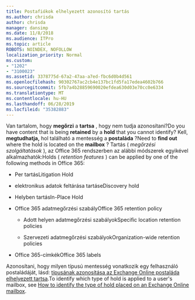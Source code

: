 ```yaml
---
title: Postafiókok elhelyezett azonosító tartás
ms.author: chrisda
author: chrisda
manager: dansimp
ms.date: 11/8/2018
ms.audience: ITPro
ms.topic: article
ROBOTS: NOINDEX, NOFOLLOW
localization_priority: Normal
ms.custom:
- "1202"
- "3100023"
ms.assetid: 3378775d-67a2-47aa-a7ed-fbc6d0b4d561
ms.openlocfilehash: 90302767ac2cb4e137bc1fd5fa17edea4602b766
ms.sourcegitcommit: 5fb7a4b28859690020efdea630d03e70cc0e6334
ms.translationtype: MT
ms.contentlocale: hu-HU
ms.lasthandoff: 06/28/2019
ms.locfileid: "35382883"
---
```

<span data-ttu-id="cfd9f-102">Van tartalom, hogy **megőrzi** a **tartsa** , hogy nem tudja azonosítani?</span><span class="sxs-lookup"><span data-stu-id="cfd9f-102">Do you have content that is being **retained** by a **hold** that you cannot identify?</span></span> <span data-ttu-id="cfd9f-103">Kell, **megtudhatja,** hol található a mentesség a **postaláda** ?</span><span class="sxs-lookup"><span data-stu-id="cfd9f-103">Need to **find out** where the hold is located on the **mailbox** ?</span></span> <span data-ttu-id="cfd9f-104">Tartás ( *megőrzési szolgáltatások* ), az Office 365 rendszerben az alábbi módszerek egyikével alkalmazhatók:</span><span class="sxs-lookup"><span data-stu-id="cfd9f-104">Holds (  *retention features*  ) can be applied by one of the following methods in Office 365:</span></span>
  
- <span data-ttu-id="cfd9f-105">Per tartás</span><span class="sxs-lookup"><span data-stu-id="cfd9f-105">Litigation Hold</span></span>

- <span data-ttu-id="cfd9f-106">elektronikus adatok feltárása tartás</span><span class="sxs-lookup"><span data-stu-id="cfd9f-106">eDiscovery hold</span></span>

- <span data-ttu-id="cfd9f-107">Helyben tartás</span><span class="sxs-lookup"><span data-stu-id="cfd9f-107">In-Place Hold</span></span>

- <span data-ttu-id="cfd9f-108">Office 365 adatmegőrzési szabály</span><span class="sxs-lookup"><span data-stu-id="cfd9f-108">Office 365 retention policy</span></span> 

  - <span data-ttu-id="cfd9f-109">Adott helyen adatmegőrzési szabályok</span><span class="sxs-lookup"><span data-stu-id="cfd9f-109">Specific location retention policies</span></span>

  - <span data-ttu-id="cfd9f-110">Szervezeti adatmegőrzési szabályok</span><span class="sxs-lookup"><span data-stu-id="cfd9f-110">Organization-wide retention policies</span></span>

- <span data-ttu-id="cfd9f-111">Office 365-címkék</span><span class="sxs-lookup"><span data-stu-id="cfd9f-111">Office 365 labels</span></span>

<span data-ttu-id="cfd9f-112">Azonosítani, hogy milyen típusú mentesség vonatkozik egy felhasználó postaládáját, lásd: [típusának azonosítása az Exchange Online postaláda elhelyezett tartsa](https://docs.microsoft.com/office365/securitycompliance/identify-a-hold-on-an-exchange-online-mailbox).</span><span class="sxs-lookup"><span data-stu-id="cfd9f-112">To identify which type of hold is applied to a user's mailbox, see [How to identify the type of hold placed on an Exchange Online mailbox](https://docs.microsoft.com/office365/securitycompliance/identify-a-hold-on-an-exchange-online-mailbox).</span></span>
